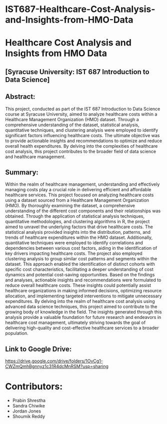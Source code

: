 # IST687-Healthcare-Cost-Analysis-and-Insights-from-HMO-Data

# Healthcare Cost Analysis and Insights from HMO Data
## [Syracuse University: IST 687 Introduction to Data Science]

## Abstract:
This project, conducted as part of the IST 687 Introduction to Data Science course at Syracuse University, aimed to analyze healthcare costs within a Healthcare Management Organization (HMO) dataset. Through a comprehensive understanding of the dataset, statistical analysis, quantitative techniques, and clustering analysis were employed to identify significant factors influencing healthcare costs. The ultimate objective was to provide actionable insights and recommendations to optimize and reduce overall health expenditures. By delving into the complexities of healthcare cost analysis, this project contributes to the broader field of data science and healthcare management.

## Summary:
Within the realm of healthcare management, understanding and effectively managing costs play a crucial role in delivering efficient and affordable healthcare services. This project focused on analyzing healthcare costs using a dataset sourced from a Healthcare Management Organization (HMO). By thoroughly examining the dataset, a comprehensive understanding of the different cost components and their relationships was obtained.
Through the application of statistical analysis techniques, quantitative methodologies, and clustering algorithms in R, the project aimed to unravel the underlying factors that drive healthcare costs. The statistical analysis provided insights into the distribution, patterns, and trends of healthcare expenditures within the HMO dataset. Additionally, quantitative techniques were employed to identify correlations and dependencies between various cost factors, aiding in the identification of key drivers impacting healthcare costs.
The project also employed clustering analysis to group similar cost patterns and segments within the dataset. This approach enabled the identification of distinct cohorts with specific cost characteristics, facilitating a deeper understanding of cost dynamics and potential cost-saving opportunities.
Based on the findings and analyses, actionable insights and recommendations were formulated to reduce overall healthcare costs. These insights could potentially assist healthcare organizations in making informed decisions, optimizing resource allocation, and implementing targeted interventions to mitigate unnecessary expenditures.
By delving into the realm of healthcare cost analysis using advanced data science techniques, this project aimed to contribute to the growing body of knowledge in the field. The insights generated through this analysis provide a valuable foundation for future research and endeavors in healthcare cost management, ultimately striving towards the goal of delivering high-quality and cost-effective healthcare services to a broader population.

## Link to Google Drive:
https://drive.google.com/drive/folders/1OvCg1-CWZmQmhBgnnyz1c31R4dcMnRSM?usp=sharing

# Contributors:
- Prabin Shrestha
- Sandra Chiwike
- Jordan Jones
- Shoumik Reddy
